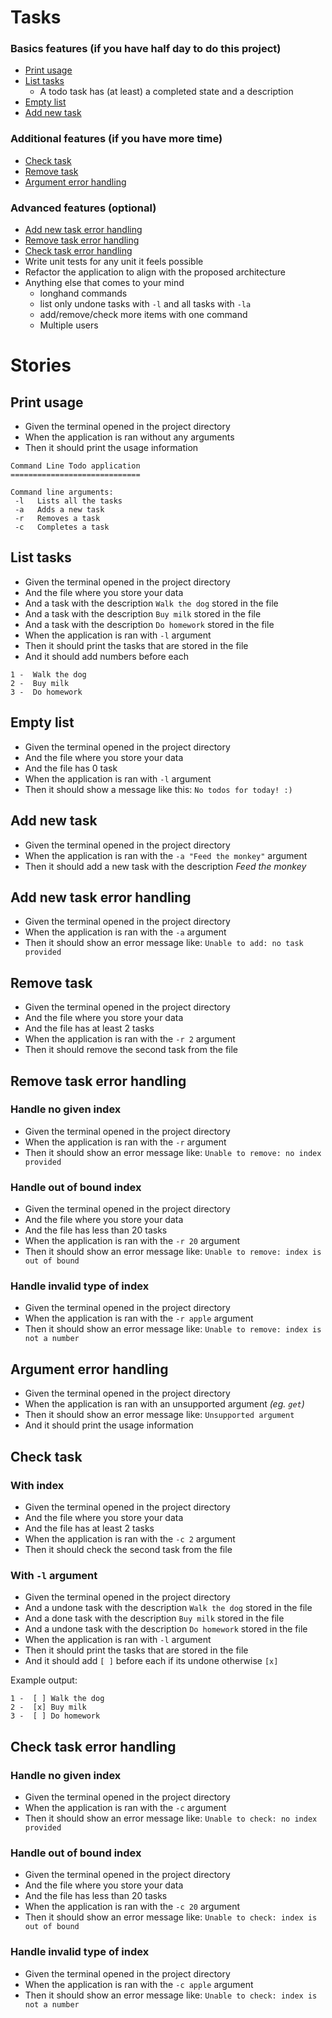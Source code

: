 # Tasks

### Basics features (if you have half day to do this project)

 - [Print usage](#print-usage)
 - [List tasks](#list-tasks)
     - A todo task has (at least) a completed state and a description
 - [Empty list](#empty-list)
 - [Add new task](#add-new-task)

### Additional features (if you have more time)

 - [Check task](#check-task)
 - [Remove task](#remove-task)
 - [Argument error handling](#argument-error-handling)

### Advanced features (optional)

 - [Add new task error handling](#add-new-task-error-handling)
 - [Remove task error handling](#remove-task-error-handling)
 - [Check task error handling](#check-task-error-handling)
 - Write unit tests for any unit it feels possible
 - Refactor the application to align with the proposed architecture
 - Anything else that comes to your mind
     - longhand commands
     - list only undone tasks with `-l` and all tasks with `-la`
     - add/remove/check more items with one command
     - Multiple users

# Stories

## Print usage

 -  Given the terminal opened in the project directory
 -  When the application is ran without any arguments
 -  Then it should print the usage information

```
Command Line Todo application
=============================

Command line arguments:
 -l   Lists all the tasks
 -a   Adds a new task
 -r   Removes a task
 -c   Completes a task
```

## List tasks

 -  Given the terminal opened in the project directory
 -  And the file where you store your data
 -  And a task with the description `Walk the dog` stored in the file
 -  And a task with the description `Buy milk` stored in the file
 -  And a task with the description `Do homework` stored in the file
 -  When the application is ran with `-l` argument
 -  Then it should print the tasks that are stored in the file
 -  And it should add numbers before each

```
1 -  Walk the dog
2 -  Buy milk
3 -  Do homework
```

## Empty list

 -  Given the terminal opened in the project directory
 -  And the file where you store your data
 -  And the file has 0 task
 -  When the application is ran with `-l` argument
 -  Then it should show a message like this: `No todos for today! :)`

## Add new task

 -  Given the terminal opened in the project directory
 -  When the application is ran with the `-a "Feed the monkey"` argument
 -  Then it should add a new task with the description *Feed the monkey*

## Add new task error handling

 -  Given the terminal opened in the project directory
 -  When the application is ran with the `-a` argument
 -  Then it should show an error message like: `Unable to add: no task provided`

## Remove task

 -  Given the terminal opened in the project directory
 -  And the file where you store your data
 -  And the file has at least 2 tasks
 -  When the application is ran with the `-r 2` argument
 -  Then it should remove the second task from the file

## Remove task error handling

### Handle no given index 

 -  Given the terminal opened in the project directory 
 -  When the application is ran with the `-r` argument
 -  Then it should show an error message like: `Unable to remove: no index provided`

### Handle out of bound index

 -  Given the terminal opened in the project directory
 -  And the file where you store your data
 -  And the file has less than 20 tasks
 -  When the application is ran with the `-r 20` argument
 -  Then it should show an error message like: `Unable to remove: index is out of bound`

### Handle invalid type of index

 -  Given the terminal opened in the project directory
 -  When the application is ran with the `-r apple` argument
 -  Then it should show an error message like: `Unable to remove: index is not a number`

## Argument error handling

 -  Given the terminal opened in the project directory
 -  When the application is ran with an unsupported argument *(eg. `get`)*
 -  Then it should show an error message like: `Unsupported argument`
 -  And it should print the usage information

## Check task

### With index

 -  Given the terminal opened in the project directory
 -  And the file where you store your data
 -  And the file has at least 2 tasks
 -  When the application is ran with the `-c 2` argument
 -  Then it should check the second task from the file

### With `-l` argument

 -  Given the terminal opened in the project directory
 -  And a undone task with the description `Walk the dog` stored in the file
 -  And a done task with the description `Buy milk` stored in the file
 -  And a undone task with the description `Do homework` stored in the file
 -  When the application is ran with `-l` argument
 -  Then it should print the tasks that are stored in the file
 -  And it should add `[ ]` before each if its undone otherwise `[x]`

Example output:

```
1 -  [ ] Walk the dog
2 -  [x] Buy milk
3 -  [ ] Do homework
```

## Check task error handling

### Handle no given index

 -  Given the terminal opened in the project directory
 -  When the application is ran with the `-c` argument
 -  Then it should show an error message like: `Unable to check: no index provided`

### Handle out of bound index

 -  Given the terminal opened in the project directory
 -  And the file where you store your data
 -  And the file has less than 20 tasks
 -  When the application is ran with the `-c 20` argument
 -  Then it should show an error message like: `Unable to check: index is out of bound`

### Handle invalid type of index

 -  Given the terminal opened in the project directory
 -  When the application is ran with the `-c apple` argument
 -  Then it should show an error message like: `Unable to check: index is not a number`
 

